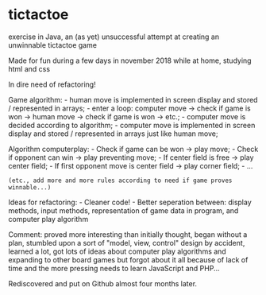 # tictactoe
exercise in Java, an (as yet) unsuccessful attempt at creating an unwinnable tictactoe game

Made for fun during a few days in november 2018 while at home, studying html and css

In dire need of refactoring!

Game algorithm:
	- human move is implemented in screen display and stored / represented in arrays;
	- enter a loop: computer move -> check if game is won -> human move -> check if game is won -> etc.;
	- computer move is decided according to algorithm;
	- computer move is implemented in screen display and stored / represented in arrays just like human move;


Algorithm computerplay:
	- Check if game can be won -> play move;
	- Check if opponent can win -> play preventing move;
	- If center field is free -> play center field;
	- If first opponent move is center field -> play corner field;
	- ...
	
	(etc., add more and more rules according to need if game proves winnable...)
	

Ideas for refactoring:
	- Cleaner code!
	- Better seperation between: display methods, input methods, representation of game data in program, and computer play algorithm
	
	
Comment: proved more interesting than initially thought, began without a plan, stumbled upon a sort of "model, view,
control" design by accident, learned a lot, got lots of ideas about computer play algorithms and expanding to other board games but forgot about it all because of lack of time and the more pressing needs to learn JavaScript and PHP...

Rediscovered and put on Github almost four months later.
	
